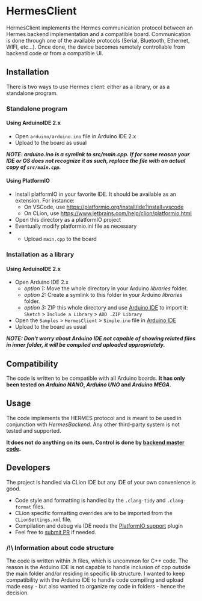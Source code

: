 # HermesClient

HermesClient implements the Hermes communication protocol between an Hermes backend implementation and a compatible
board.
Communication is done through one of the available protocols (Serial, Bluetooth, Ethernet, WIFI, etc...). Once done, the
device becomes remotely controllable from backend code or from a compatible UI.

## Installation

There is two ways to use Hermes client: either as a library, or as a standalone program.

### Standalone program

#### Using ArduinoIDE 2.x

* Open `arduino/arduino.ino` file in Arduino IDE 2.x
* Upload to the board as usual

**_NOTE: arduino.ino is a symlink to src/main.cpp. If for some reason your IDE or OS does not recognize it as such, 
replace the file with an actual copy of `src/main.cpp`._**

#### Using PlatformIO

* Install platformIO in your favorite IDE. It should be available as an extension. For instance: 
  * On VSCode, use https://platformio.org/install/ide?install=vscode
  * On CLion, use https://www.jetbrains.com/help/clion/platformio.html
* Open this directory as a platformIO project
* Eventually modify platformio.ini file as necessary
* * Upload `main.cpp` to the board

### Installation as a library

#### Using ArduinoIDE 2.x

* Open Arduino IDE 2.x
    * _option 1:_ Move the whole directory in your Arduino _libraries_ folder.
    * _option 2:_ Create a symlink to this folder in your Arduino _libraries_ folder.
    * _option 3:_ ZIP this whole directory and use [Arduino IDE](https://www.arduino.cc/en/software) to import
      it: `Sketch` > `Include a Library` > `ADD .ZIP Library`
* Open the `Samples` > `HermesClient` > `Simple.ino` file in [Arduino IDE](https://www.arduino.cc/en/software)
* Upload to the board as usual

**_NOTE: Don't worry about Arduino IDE
not capable of showing related files in inner folder, it will be compiled and uploaded appropriately._**

## Compatibility

The code is written to be compatible with all Arduino boards. **It has only been tested on _Arduino NANO_, _Arduino UNO_
and _Arduino
MEGA_**.

## Usage

The code implements the HERMES protocol and is meant to be used in conjunction with _HermesBackend_. Any other
third-party system is not tested and supported.

**It does not do anything on its own. Control is done by [backend master code](https://github.com/dclause/HermesBackend--rust).**

## Developers

The project is handled via CLion IDE but any IDE of your own convenience is good.

- Code style and formatting is handled by the `.clang-tidy` and `.clang-format` files.
- CLion specific formatting overrides are to be imported from the `CLionSettings.xml` file.
- Compilation and debug via IDE needs the [PlatformIO support](https://www.jetbrains.com/help/clion/platformio.html)
  plugin
- Feel free to [submit PR](https://github.com/dclause/HermesClient--arduino) if needed.

### /!\ Information about code structure

The code is written within .h files, which is uncommon for C++ code. The reason is the Arduino IDE is not
capable to handle inclusion of cpp outside the main folder and/or residing in specific lib structure. I wanted to
keep compatibility with the Arduino IDE to handle code compiling and upload made easy - but also wanted to organize my
code in folders - hence the decision.
